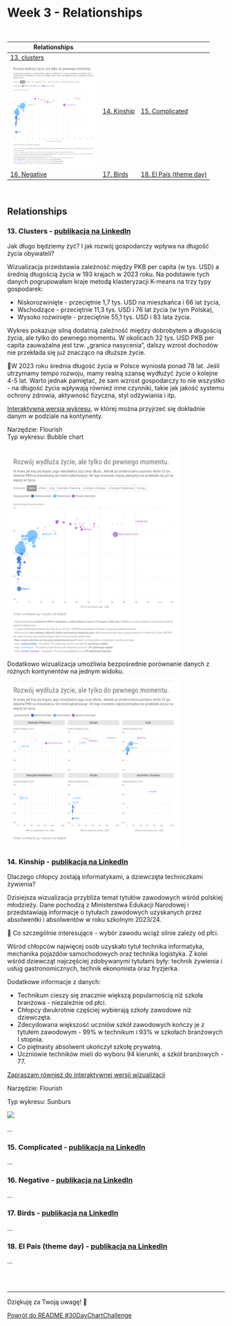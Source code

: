 # Week 3 - Relationships

<br>

| Relationships                          |         |          | 
|---------------------------------------|---------|----------|
| [13. clusters <br> <img src="assets/13 - clusters - PKB vs długość życia.png" width="200">](#13-clusters---publikacja-na-linkedin)  | [14. Kinship <br>](#14-kinship---publikacja-na-linkedin) | [15. Complicated <br>](#15-complicated---publikacja-na-linkedin) |
|[16. Negative <br> ](#16-negative---publikacja-na-linkedin)| [17. Birds <br>](#17-birds---publikacja-na-linkedin) | [18. El País (theme day) <br>](#18-el-país-theme-day---publikacja-na-linkedin) |

<br>

## Relationships 

### 13. Clusters - [publikacja na LinkedIn](https://www.linkedin.com/posts/elawajdzik_30daychartchallenge-activity-7337783996396765186-KXme?utm_source=share&utm_medium=member_desktop&rcm=ACoAAB10KNkBVe7JKEYQe4mSn2EJDNtQzrwtILg)

Jak długo będziemy żyć? I jak rozwój gospodarczy wpływa na długość życia obywateli?


Wizualizacja przedstawia zależność między PKB per capita (w tys. USD) a średnią długością życia w 193 krajach w 2023 roku.
Na podstawie tych danych pogrupowałam kraje metodą klasteryzacji K-means na trzy typy gospodarek:
* Niskorozwinięte - przeciętnie 1,7 tys. USD na mieszkańca i 66 lat życia,
* Wschodzące - przeciętnie 11,3 tys. USD i 76 lat życia (w tym Polska),
* Wysoko rozwinięte - przeciętnie 55,1 tys. USD i 83 lata życia.

Wykres pokazuje silną dodatnią zależność między dobrobytem a długością życia, ale tylko do pewnego momentu. W okolicach 32 tys. USD PKB per capita zauważalna jest tzw. „granica nasycenia”, dalszy wzrost dochodów nie przekłada się już znacząco na dłuższe życie.

📌W 2023 roku średnia długość życia w Polsce wyniosła ponad 78 lat.
Jeśli utrzymamy tempo rozwoju, mamy realną szansę wydłużyć życie o kolejne 4-5 lat. Warto jednak pamiętać, że sam wzrost gospodarczy to nie wszystko - na długość życia wpływają również inne czynniki, takie jak jakość systemu ochrony zdrowia, aktywność fizyczna, styl odżywiania i itp.

[Interaktywna wersja wykresu](https://public.flourish.studio/visualisation/23625372/), w której można przyjrzeć się dokładnie danym w podziale na kontynenty.

Narzędzie: Flourish <br>
Typ wykresu: Bubble chart


<img src="assets/13 - clusters - PKB vs długość życia.png" width="400">

<br>
Dodatkowo wizualizacja umożliwia bezpośrednie porównanie danych z różnych kontynentów na jednym widoku.

<br>

<img src="assets/13 - clusters - PKB vs długość życia - kontynenty.png" width="400">


### 14. Kinship - [publikacja na LinkedIn](https://www.linkedin.com/posts/elawajdzik_30daychartchallenge-activity-7358458353791971331-NzN1?utm_source=share&utm_medium=member_desktop&rcm=ACoAAB10KNkBVe7JKEYQe4mSn2EJDNtQzrwtILg)

Dlaczego chłopcy zostają informatykami, a dziewczęta techniczkami żywienia? 

Dzisiejsza wizualizacja przybliża temat tytułów zawodowych wśród polskiej młodzieży. Dane pochodzą z Ministerstwa Edukacji Narodowej i przedstawiają informacje o tytułach zawodowych uzyskanych przez absolwentki i absolwentów w roku szkolnym 2023/24.

📌 Co szczególnie interesujące - wybór zawodu wciąż silnie zależy od płci.

Wśród chłopców najwięcej osób uzyskało tytuł technika informatyka, mechanika pojazdów samochodowych oraz technika logistyka. Z kolei wśród dziewcząt najczęściej zdobywanymi tytułami były: technik żywienia i usług gastronomicznych, technik ekonomista oraz fryzjerka.

Dodatkowe informacje z danych:
* Technikum cieszy się znacznie większą popularnością niż szkoła branżowa - niezależnie od płci.
* Chłopcy dwukrotnie częściej wybierają szkoły zawodowe niż dziewczęta.
* Zdecydowana większość uczniów szkół zawodowych kończy je z tytułem zawodowym - 99% w technikum i 93% w szkołach branżowych I stopnia.
* Co piętnasty absolwent ukończył szkołę prywatną.
* Uczniowie techników mieli do wyboru 94 kierunki, a szkół branżowych - 77.

[Zapraszam również do interaktywnej wersji wizualizacji](https://public.flourish.studio/visualisation/24549186/)

Narzędzie: Flourish

Typ wykresu: Sunburs

<img src="assets/14 - kinship - Tytuły zawodowe.png" width="400">

...

### 15. Complicated - [publikacja na LinkedIn]()

...

### 16. Negative - [publikacja na LinkedIn]()

...

### 17. Birds - [publikacja na LinkedIn]()

...

### 18. El País (theme day) - [publikacja na LinkedIn]()

...


<br></br>
***

Dziękuję za Twoją uwagę! 🫶️

<!--
[Kolejny temat ➔ *Timeseries*]()
-->

[Powrót do README #30DayChartChallenge](https://github.com/ElaWajdzik/Ongoing_Projects/blob/main/%2330DayChartChallenge/README.md)

